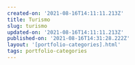 ```yaml
---
created-on: '2021-08-16T14:11:11.213Z'
title: Turismo
slug: turismo
updated-on: '2021-08-16T14:11:11.213Z'
published-on: '2021-08-16T14:31:28.222Z'
layout: '[portfolio-categories].html'
tags: portfolio-categories
---
```



